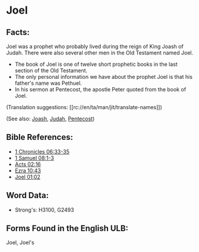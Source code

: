 # Joel

## Facts:

Joel was a prophet who probably lived during the reign of King Joash of Judah. There were also several other men in the Old Testament named Joel.

* The book of Joel is one of twelve short prophetic books in the last section of the Old Testament.
* The only personal information we have about the prophet Joel is that his father's name was Pethuel.
* In his sermon at Pentecost, the apostle Peter quoted from the book of Joel.

(Translation suggestions: [[rc://en/ta/man/jit/translate-names]])

(See also: [Joash](../names/joash.md), [Judah](../names/kingdomofjudah.md), [Pentecost](../kt/pentecost.md))

## Bible References:

* [1 Chronicles 06:33-35](rc://en/tn/help/1ch/06/33)
* [1 Samuel 08:1-3](rc://en/tn/help/1sa/08/01)
* [Acts 02:16](rc://en/tn/help/act/02/16)
* [Ezra 10:43](rc://en/tn/help/ezr/10/43)
* [Joel 01:02](rc://en/tn/help/jol/01/02)

## Word Data:

* Strong's: H3100, G2493

## Forms Found in the English ULB:

Joel, Joel's
